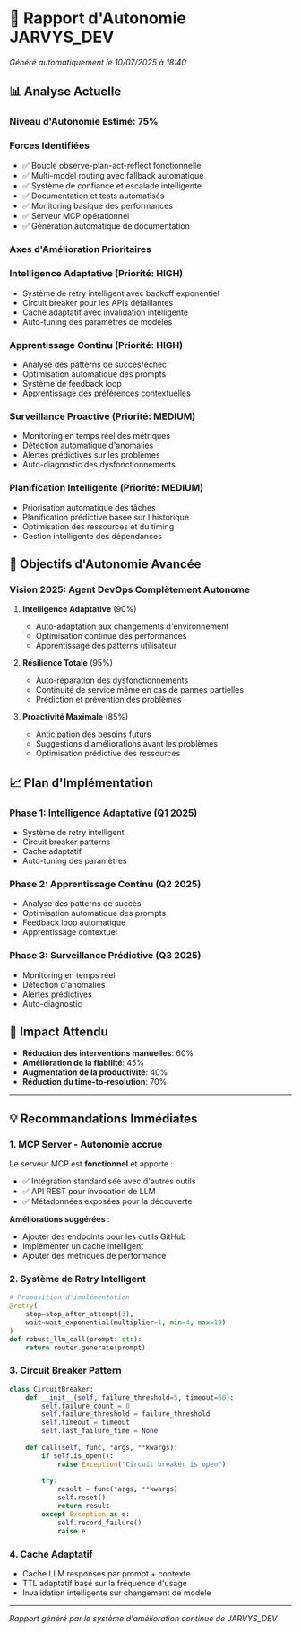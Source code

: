 # 🤖 Rapport d'Autonomie JARVYS_DEV

*Généré automatiquement le 10/07/2025 à 18:40*

## 📊 Analyse Actuelle

### Niveau d'Autonomie Estimé: **75%**

### Forces Identifiées
- ✅ Boucle observe-plan-act-reflect fonctionnelle
- ✅ Multi-model routing avec fallback automatique  
- ✅ Système de confiance et escalade intelligente
- ✅ Documentation et tests automatisés
- ✅ Monitoring basique des performances
- ✅ Serveur MCP opérationnel
- ✅ Génération automatique de documentation

### Axes d'Amélioration Prioritaires

### Intelligence Adaptative (Priorité: HIGH)
- Système de retry intelligent avec backoff exponentiel
- Circuit breaker pour les APIs défaillantes
- Cache adaptatif avec invalidation intelligente
- Auto-tuning des paramètres de modèles

### Apprentissage Continu (Priorité: HIGH)
- Analyse des patterns de succès/échec
- Optimisation automatique des prompts
- Système de feedback loop
- Apprentissage des préférences contextuelles

### Surveillance Proactive (Priorité: MEDIUM)
- Monitoring en temps réel des métriques
- Détection automatique d'anomalies
- Alertes prédictives sur les problèmes
- Auto-diagnostic des dysfonctionnements

### Planification Intelligente (Priorité: MEDIUM)
- Priorisation automatique des tâches
- Planification prédictive basée sur l'historique
- Optimisation des ressources et du timing
- Gestion intelligente des dépendances


## 🎯 Objectifs d'Autonomie Avancée

### Vision 2025: Agent DevOps Complètement Autonome

1. **Intelligence Adaptative** (90%)
   - Auto-adaptation aux changements d'environnement
   - Optimisation continue des performances
   - Apprentissage des patterns utilisateur

2. **Résilience Totale** (95%)
   - Auto-réparation des dysfonctionnements
   - Continuité de service même en cas de pannes partielles
   - Prédiction et prévention des problèmes

3. **Proactivité Maximale** (85%)
   - Anticipation des besoins futurs
   - Suggestions d'améliorations avant les problèmes
   - Optimisation prédictive des ressources

## 📈 Plan d'Implémentation

### Phase 1: Intelligence Adaptative (Q1 2025)
- Système de retry intelligent
- Circuit breaker patterns
- Cache adaptatif
- Auto-tuning des paramètres

### Phase 2: Apprentissage Continu (Q2 2025)  
- Analyse des patterns de succès
- Optimisation automatique des prompts
- Feedback loop automatique
- Apprentissage contextuel

### Phase 3: Surveillance Prédictive (Q3 2025)
- Monitoring en temps réel
- Détection d'anomalies
- Alertes prédictives
- Auto-diagnostic

## 🚀 Impact Attendu

- **Réduction des interventions manuelles**: 60%
- **Amélioration de la fiabilité**: 45%
- **Augmentation de la productivité**: 40%
- **Réduction du time-to-resolution**: 70%

---

## 💡 Recommandations Immédiates

### 1. MCP Server - Autonomie accrue
Le serveur MCP est **fonctionnel** et apporte :
- ✅ Intégration standardisée avec d'autres outils
- ✅ API REST pour invocation de LLM
- ✅ Métadonnées exposées pour la découverte

**Améliorations suggérées** :
- Ajouter des endpoints pour les outils GitHub
- Implémenter un cache intelligent
- Ajouter des métriques de performance

### 2. Système de Retry Intelligent
```python
# Proposition d'implémentation
@retry(
    stop=stop_after_attempt(3),
    wait=wait_exponential(multiplier=1, min=4, max=10)
)
def robust_llm_call(prompt: str):
    return router.generate(prompt)
```

### 3. Circuit Breaker Pattern
```python
class CircuitBreaker:
    def __init__(self, failure_threshold=5, timeout=60):
        self.failure_count = 0
        self.failure_threshold = failure_threshold
        self.timeout = timeout
        self.last_failure_time = None
        
    def call(self, func, *args, **kwargs):
        if self.is_open():
            raise Exception("Circuit breaker is open")
        
        try:
            result = func(*args, **kwargs)
            self.reset()
            return result
        except Exception as e:
            self.record_failure()
            raise e
```

### 4. Cache Adaptatif
- Cache LLM responses par prompt + contexte
- TTL adaptatif basé sur la fréquence d'usage
- Invalidation intelligente sur changement de modèle

---

*Rapport généré par le système d'amélioration continue de JARVYS_DEV*
